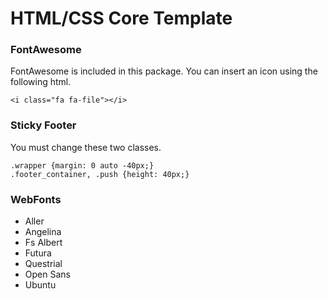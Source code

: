 # HTML/CSS Core Template

### FontAwesome
FontAwesome is included in this package.
You can insert an icon using the following html.
```
<i class="fa fa-file"></i>
```
> <i class="fa fa-file"></i>

### Sticky Footer
You must change these two classes.
```
.wrapper {margin: 0 auto -40px;}
.footer_container, .push {height: 40px;}
```

### WebFonts
* Aller
* Angelina
* Fs Albert
* Futura
* Questrial
* Open Sans
* Ubuntu